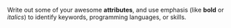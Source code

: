Write out some of your awesome __attributes__, and use emphasis (like **bold** or *italics*) to identify keywords, programming languages, or skills. 
